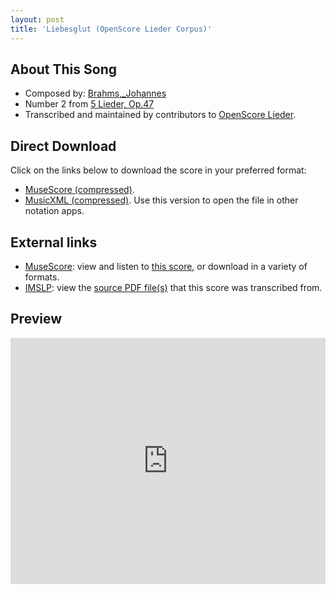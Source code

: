 ```yaml
---
layout: post
title: 'Liebesglut (OpenScore Lieder Corpus)'
---
```


## About This Song

- Composed by: [Brahms,_Johannes](https://fourscoreandmore.org/openscore/lieder/Brahms,_Johannes)
- Number 2 from [5 Lieder, Op.47](https://fourscoreandmore.org/openscore/lieder/Brahms,_Johannes/5_Lieder,_Op.47)
- Transcribed and maintained by contributors to [OpenScore Lieder].

[OpenScore Lieder]: https://musescore.com/openscore-lieder-corpus

## Direct Download

Click on the links below to download the score in your preferred format:
- [MuseScore (compressed)](https://github.com/openscore/lieder/blob/main/scores/Brahms,_Johannes/5_Lieder,_Op.47/2_Liebesglut/lc4946175.mscz?raw=true).
- [MusicXML (compressed)](https://github.com/openscore/lieder/blob/main/scores/Brahms,_Johannes/5_Lieder,_Op.47/2_Liebesglut/lc4946175.mxl?raw=true). Use this version to open the file in other notation apps.

## External links

- [MuseScore]: view and listen to [this score][MuseScore], or download in a variety of formats.
- [IMSLP]: view the [source PDF file(s)][IMSLP] that this score was transcribed from.

[MuseScore]: https://musescore.com/score/4946175
[IMSLP]: https://imslp.org/wiki/Special:ReverseLookup/81904

## Preview

<iframe width="100%" height="394" src="https://musescore.com/openscore-lieder-corpus/scores/4946175/embed" frameborder="0" allowfullscreen allow="autoplay; fullscreen"></iframe>
